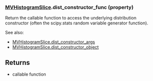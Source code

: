 ### [MVHistogramSlice](MVHistogramSlice.md).dist_constructor_func (property)




Return the callable function to access the underlying distribution
constructor (often the scipy.stats random variable generator function).

See also:

* [MVHistogramSlice.dist_constructor_args](MVHistogramSlice.dist_constructor_args.md)
* [MVHistogramSlice.dist_constructor_object](MVHistogramSlice.dist_constructor_object.md)

Returns
-------
* callable function


